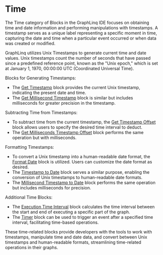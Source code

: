 # Time

The Time category of Blocks in the GraphLinq IDE focuses on obtaining time and date information and performing manipulations with timestamps. A timestamp serves as a unique label representing a specific moment in time, capturing the date and time when a particular event occurred or when data was created or modified.

GraphLinq utilizes Unix Timestamps to generate current time and date values. Unix timestamps count the number of seconds that have passed since a predefined reference point, known as the "Unix epoch," which is set at January 1, 1970, 00:00:00 UTC (Coordinated Universal Time).

Blocks for Generating Timestamps:

* The [Get Timestamp](get-timestamp.md) block provides the current Unix timestamp, indicating the present date and time.
* The [Get Millisecond Timestamp](get-milliseconds-timestamp.md) block is similar but includes milliseconds for greater precision in the timestamp.

Subtracting Time from Timestamps:

* To subtract time from the current timestamp, the [Get Timestamp Offset](get-timestamp-offset.md) block allows users to specify the desired time interval to deduct.
* The [Get Milliseconds Timestamp Offset](get-milliseconds-timestamp-offset.md) block performs the same operation but with milliseconds.

Formatting Timestamps:

* To convert a Unix timestamp into a human-readable date format, the [Format Date](format-date.md) block is utilized. Users can customize the date format as desired.
* The [Timestamp to Date](timestamp-to-date.md) block serves a similar purpose, enabling the conversion of Unix timestamps to human-readable date formats.
* The [Millisecond Timestamp to Date](millisecond-timestamp-to-date.md) block performs the same operation but includes milliseconds for precision.

Additional Time Blocks:

* The [Execution Time Interval](execution-time-interval.md) block calculates the time interval between the start and end of executing a specific part of the graph.
* The [Timer](timer.md) block can be used to trigger an event after a specified time interval, facilitating time-based operations.

These time-related blocks provide developers with the tools to work with timestamps, manipulate time and date data, and convert between Unix timestamps and human-readable formats, streamlining time-related operations in their graphs.

